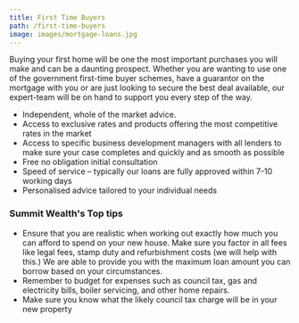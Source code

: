 ```yaml
---
title: First Time Buyers
path: /first-time-buyers
image: images/mortgage-loans.jpg
---
```


Buying your first home will be one the most important purchases you will make and can be a daunting prospect.
Whether you are wanting to use one of the government first-time buyer schemes, have a guarantor on the mortgage
with you or are just looking to secure the best deal available, our expert-team will be on hand to support you every
step of the way.

- Independent, whole of the market advice.
- Access to exclusive rates and products offering the most competitive rates in the market
- Access to specific business development managers with all lenders to make sure your case completes and quickly and as smooth as possible
- Free no obligation initial consultation
- Speed of service – typically our loans are fully approved within 7-10 working days
- Personalised advice tailored to your individual needs

### Summit Wealth's Top tips

- Ensure that you are realistic when working out exactly how much you can afford to spend on your new house.
  Make sure you factor in all fees like legal fees, stamp duty and refurbishment costs (we will help with this.)
  We are able to provide you with the maximum loan amount you can borrow based on your circumstances.
- Remember to budget for expenses such as council tax, gas and electricity bills, boiler servicing, and other home repairs.
- Make sure you know what the likely council tax charge will be in your new property
